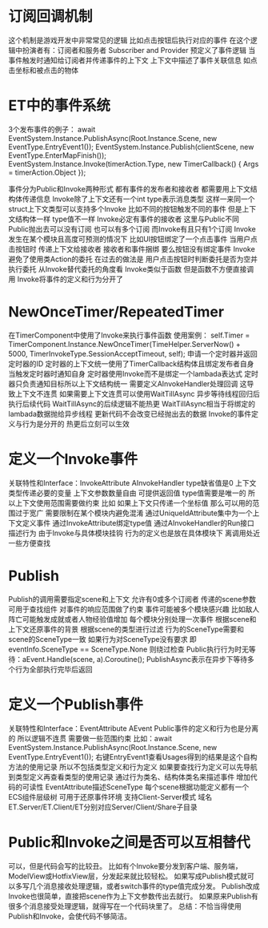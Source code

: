 # 订阅回调机制
这个机制是游戏开发中非常常见的逻辑 比如点击按钮后执行对应的事件
在这个逻辑中扮演者有：订阅者和服务者 Subscriber and Provider
    预定义了事件逻辑 当事件触发时通知给订阅者并传递事件的上下文
    上下文中描述了事件关联信息 如点击坐标和被点击的物体

# ET中的事件系统
3个发布事件的例子：
await EventSystem.Instance.PublishAsync(Root.Instance.Scene, new EventType.EntryEvent1());
EventSystem.Instance.Publish(clientScene, new EventType.EnterMapFinish());
EventSystem.Instance.Invoke(timerAction.Type, new TimerCallback() { Args = timerAction.Object });

事件分为Public和Invoke两种形式 都有事件的发布者和接收者 都需要用上下文结构体传递信息
Invoke除了上下文还有一个int type表示消息类型 这样一来同一个struct上下文类型可以支持多个Invoke
    比如不同的按钮触发不同的事件 但是上下文结构体一样 type值不一样
Invoke必定有事件的接收者 这里与Public不同
    Public抛出去可以没有订阅 也可以有多个订阅 而Invoke有且只有1个订阅
    Invoke发生在某个模块且高度可预测的情况下 比如UI按钮绑定了一个点击事件
        当用户点击按钮时 传递上下文给接收者 接收者和事件捆绑 要么按钮没有绑定事件
        Invoke避免了使用类Action的委托 在过去的做法是 用户点击按钮时判断委托是否为空并执行委托
        从Invoke替代委托的角度看 Invoke类似于函数 但是函数不方便直接调用 Invoke将事件的定义和行为分开了

# NewOnceTimer/RepeatedTimer
在TimerComponent中使用了Invoke来执行事件函数 使用案例：
self.Timer = TimerComponent.Instance.NewOnceTimer(TimeHelper.ServerNow() + 5000, TimerInvokeType.SessionAcceptTimeout, self);
申请一个定时器并返回定时器的ID 定时器的上下文统一使用了TimerCallback结构体且绑定发布者自身 当触发定时器时通知自身
定时器使用Invoke而不是绑定一个lambada表达式 定时器只负责通知目标所以上下文结构统一
    需要定义AInvokeHandler处理回调 这导致上下文不连贯
    如果需要上下文连贯可以使用WaitTillAsync 异步等待线程回归后执行后续代码
        WaitTillAsync的后续逻辑不能热更 WaitTillAsync相当于将绑定的lambada数据抛给异步线程 更新代码不会改变已经抛出去的数据
        Invoke的事件定义与行为是分开的 热更后立刻可以生效

# 定义一个Invoke事件
关联特性和Interface：InvokeAttribute AInvokeHandler
type缺省值是0 上下文类型传递必要的变量 上下文参数数量自由 可提供返回值
    type值需要是唯一的 所以上下文使用范围需要做约束
        比如 如果上下文只传递一个坐标值 那么可以用的范围过于宽广 需要限制在某个模块内避免混淆
        通过UniqueIdAttribute集中为一个上下文定义事件
    通过InvokeAttribute绑定type值 通过AInvokeHandler的Run接口描述行为
由于Invoke与具体模块挂钩 行为的定义也是放在具体模块下 离调用处近一些方便查找

# Publish
Publish的调用需要指定scene和上下文 允许有0或多个订阅者
    传递的scene参数可用于查找组件 对事件的响应范围做了约束
    事件可能被多个模块感兴趣 比如敌人阵亡可能触发成就或者人物经验值增加
        每个模块分别处理一次事件 根据scene和上下文还原事件的背景
根据scene的类型进行过滤 行为的SceneType需要和scene的SceneType一致
    如果行为对SceneType没有要求 即eventInfo.SceneType == SceneType.None 则绕过检查
Public执行行为时无等待：aEvent.Handle(scene, a).Coroutine();
PublishAsync表示在异步下等待多个行为全部执行完毕后返回

# 定义一个Publish事件
关联特性和Interface：EventAttribute AEvent
Public事件的定义和行为也是分离的 所以逻辑不连贯 需要做一些范围约束
比如：await EventSystem.Instance.PublishAsync(Root.Instance.Scene, new EventType.EntryEvent1());
    右键EntryEvent1查看Usages得到的结果是这个自构方法的使用记录 所以不包括类型定义和行为定义
    如果要查找行为定义可以先导航到类型定义再查看类型的使用记录
    通过行为类名、结构体类名来描述事件 增加代码的可读性
EventAttribute描述SceneType 每个scene根据功能定义都有一个ECS组件层级树 可用于还原事件环境
    支持Client-Server模式 域名ET.Server/ET.Client/ET分别对应Server/Client/Share子目录

# Public和Invoke之间是否可以互相替代
可以，但是代码会写的比较丑。
比如有个Invoke要分发到客户端、服务端，ModelView或HotfixView层，分发起来就比较轻松。
    如果写成Publish模式就可以多写几个消息接收处理逻辑，或者switch事件的type值完成分发。
Publish改成Invoke也很简单，直接把scene作为上下文参数传出去就行。
    如果原来Publish有很多个消息接受处理逻辑，就得写在一个代码块里了。
总结：不恰当得使用Publish和Invoke，会使代码不够简洁。